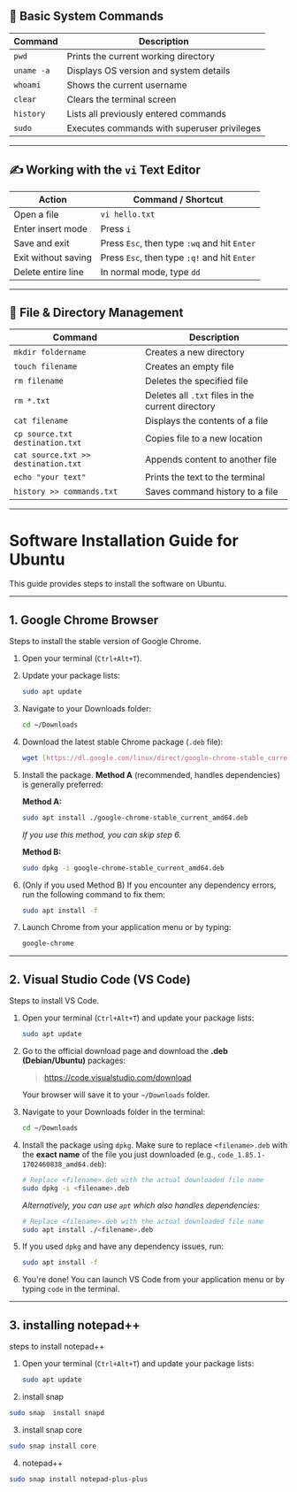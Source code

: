 ## 📁 Basic System Commands

| Command              | Description                                                  |
|----------------------|--------------------------------------------------------------|
| `pwd`                | Prints the current working directory                         |
| `uname -a`           | Displays OS version and system details                       |
| `whoami`             | Shows the current username                                   |
| `clear`              | Clears the terminal screen                                   |
| `history`            | Lists all previously entered commands                        |
| `sudo`               | Executes commands with superuser privileges                  |

---

## ✍️ Working with the `vi` Text Editor

| Action                        | Command / Shortcut                                     |
|-------------------------------|--------------------------------------------------------|
| Open a file                   | `vi hello.txt`                                         |
| Enter insert mode             | Press `i`                                              |
| Save and exit                 | Press `Esc`, then type `:wq` and hit `Enter`           |
| Exit without saving           | Press `Esc`, then type `:q!` and hit `Enter`           |
| Delete entire line            | In normal mode, type `dd`                              |

---

## 📂 File & Directory Management

| Command                        | Description                                           |
|--------------------------------|-------------------------------------------------------|
| `mkdir foldername`             | Creates a new directory                              |
| `touch filename`               | Creates an empty file                                |
| `rm filename`                  | Deletes the specified file                           |
| `rm *.txt`                     | Deletes all `.txt` files in the current directory    |
| `cat filename`                 | Displays the contents of a file                      |
| `cp source.txt destination.txt`| Copies file to a new location                        |
| `cat source.txt >> destination.txt` | Appends content to another file               |
| `echo "your text"`             | Prints the text to the terminal                      |
| `history >> commands.txt`      | Saves command history to a file                      |

---

# Software Installation Guide for Ubuntu

This guide provides steps to install the software on Ubuntu.

---

## 1. Google Chrome Browser

Steps to install the stable version of Google Chrome.

1.  Open your terminal (`Ctrl+Alt+T`).
2.  Update your package lists:
    ```bash
    sudo apt update
    ```
3.  Navigate to your Downloads folder:
    ```bash
    cd ~/Downloads
    ```
4.  Download the latest stable Chrome package (`.deb` file):
    ```bash
    wget [https://dl.google.com/linux/direct/google-chrome-stable_current_amd64.deb](https://dl.google.com/linux/direct/google-chrome-stable_current_amd64.deb)
    ```
5.  Install the package. **Method A** (recommended, handles dependencies) is generally preferred:

    **Method A:**
    ```bash
    sudo apt install ./google-chrome-stable_current_amd64.deb
    ```
    *If you use this method, you can skip step 6.*

    **Method B:**
    ```bash
    sudo dpkg -i google-chrome-stable_current_amd64.deb
    ```

6.  (Only if you used Method B) If you encounter any dependency errors, run the following command to fix them:
    ```bash
    sudo apt install -f
    ```
7.  Launch Chrome from your application menu or by typing:
    ```bash
    google-chrome
    ```

---

## 2. Visual Studio Code (VS Code)

Steps to install VS Code.

1.  Open your terminal (`Ctrl+Alt+T`) and update your package lists:
    ```bash
    sudo apt update
    ```
2.  Go to the official download page and download the **.deb (Debian/Ubuntu)** packages:
    > https://code.visualstudio.com/download
    
    Your browser will save it to your `~/Downloads` folder.

3.  Navigate to your Downloads folder in the terminal:
    ```bash
    cd ~/Downloads
    ```
4.  Install the package using `dpkg`. Make sure to replace `<filename>.deb` with the **exact name** of the file you just downloaded (e.g., `code_1.85.1-1702460838_amd64.deb`):
    
    ```bash
    # Replace <filename>.deb with the actual downloaded file name
    sudo dpkg -i <filename>.deb
    ```
    *Alternatively, you can use `apt` which also handles dependencies:*
    ```bash
    # Replace <filename>.deb with the actual downloaded file name
    sudo apt install ./<filename>.deb
    ```
5.  If you used `dpkg` and have any dependency issues, run:
    ```bash
    sudo apt install -f
    ```
6.  You're done! You can launch VS Code from your application menu or by typing `code` in the terminal.

   ---

## 3. installing notepad++ 

steps to install notepad++

1.  Open your terminal (`Ctrl+Alt+T`) and update your package lists:
    ```bash
    sudo apt update
    ```

2. install snap 
```bash
sudo snap  install snapd
```
3. install snap core
```bash
sudo snap install core
```
4. notepad++
```bash
sudo snap install notepad-plus-plus
```
